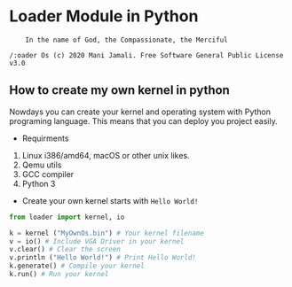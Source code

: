 # Loader Module in Python

        In the name of God, the Compassionate, the Merciful
        
    /:oader Os (c) 2020 Mani Jamali. Free Software General Public License v3.0
    
## How to create my own kernel in python
Nowdays you can create your kernel and operating system with Python programing language.
This means that you can deploy you project easily.

 - Requirments
 
 1. Linux i386/amd64, macOS or other unix likes.
 2. Qemu utils
 3. GCC compiler
 4. Python 3
 
 - Create your own kernel starts with `Hello World!`
 
```python
from loader import kernel, io

k = kernel ("MyOwnOs.bin") # Your kernel filename
v = io() # Include VGA Driver in your kernel
v.clear() # Clear the screen
v.println ("Hello World!") # Print Hello World!
k.generate() # Compile your kernel
k.run() # Run your kernel
```